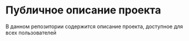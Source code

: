 # Публичное описание проекта
В данном репозитории содержится описание проекта, доступное для всех пользователей
